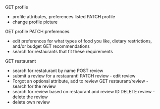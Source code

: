 GET profile 
* profile attributes, preferences listed
PATCH profile
* change profile picture

GET profile
PATCH preferences 
* edit preferences for what types of food you like, dietary restrictions, and/or budget
GET recommendations
* search for restaurants that fit these requirements

GET restaurant
* search for restaturant by name
POST review
* submit a review for a restaurant!
PATCH review - edit review
* Forgot an optional attribute, add to review
GET restaurant/review -search for the review
* search for review based on restaurant and review ID
DELETE review - delete the review
* delete own review

